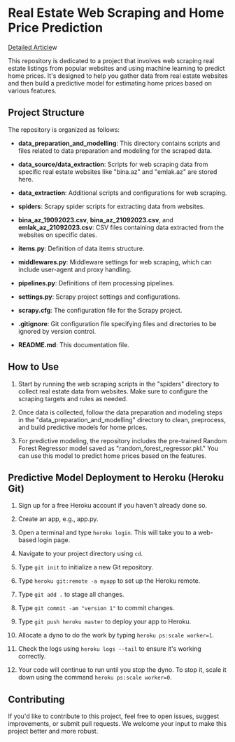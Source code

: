 # Real Estate Web Scraping and Home Price Prediction
[Detailed Article](https://medium.com/python-in-plain-english/home-price-prediction-e2e-web-app-581a8643b1d0)w


This repository is dedicated to a project that involves web scraping real estate listings from popular websites and using machine learning to predict home prices. It's designed to help you gather data from real estate websites and then build a predictive model for estimating home prices based on various features.

## Project Structure

The repository is organized as follows:

- **data_preparation_and_modelling**: This directory contains scripts and files related to data preparation and modeling for the scraped data.
  
- **data_source/data_extraction**: Scripts for web scraping data from specific real estate websites like "bina.az" and "emlak.az" are stored here.

- **data_extraction**: Additional scripts and configurations for web scraping.

- **spiders**: Scrapy spider scripts for extracting data from websites.

- **bina_az_19092023.csv**, **bina_az_21092023.csv**, and **emlak_az_21092023.csv**: CSV files containing data extracted from the websites on specific dates.

- **items.py**: Definition of data items structure.

- **middlewares.py**: Middleware settings for web scraping, which can include user-agent and proxy handling.

- **pipelines.py**: Definitions of item processing pipelines.

- **settings.py**: Scrapy project settings and configurations.

- **scrapy.cfg**: The configuration file for the Scrapy project.

- **.gitignore**: Git configuration file specifying files and directories to be ignored by version control.

- **README.md**: This documentation file.

## How to Use

1. Start by running the web scraping scripts in the "spiders" directory to collect real estate data from websites. Make sure to configure the scraping targets and rules as needed.

2. Once data is collected, follow the data preparation and modeling steps in the "data_preparation_and_modelling" directory to clean, preprocess, and build predictive models for home prices.

3. For predictive modeling, the repository includes the pre-trained Random Forest Regressor model saved as "random_forest_regressor.pkl." You can use this model to predict home prices based on the features.

## Predictive Model Deployment to Heroku (Heroku Git)
1. Sign up for a free Heroku account if you haven't already done so.

2. Create an app, e.g., app.py.

3. Open a terminal and type `heroku login`. This will take you to a web-based login page.

4. Navigate to your project directory using `cd`.

5. Type `git init` to initialize a new Git repository.

6. Type `heroku git:remote -a myapp` to set up the Heroku remote.

7. Type `git add .` to stage all changes.

8. Type `git commit -am "version 1"` to commit changes.

9. Type `git push heroku master` to deploy your app to Heroku.

10. Allocate a dyno to do the work by typing `heroku ps:scale worker=1`.

11. Check the logs using `heroku logs --tail` to ensure it's working correctly.

12. Your code will continue to run until you stop the dyno. To stop it, scale it down using the command `heroku ps:scale worker=0`.

## Contributing

If you'd like to contribute to this project, feel free to open issues, suggest improvements, or submit pull requests. We welcome your input to make this project better and more robust.
